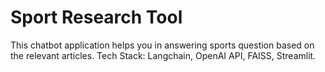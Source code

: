 # Sport Research Tool

This chatbot application helps you in answering sports question based on the relevant articles. Tech Stack: Langchain, OpenAI API, FAISS, Streamlit.
